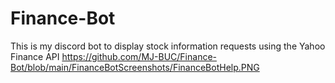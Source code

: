 # Finance-Bot
This is my discord bot to display stock 
information requests using the Yahoo Finance API
https://github.com/MJ-BUC/Finance-Bot/blob/main/FinanceBotScreenshots/FinanceBotHelp.PNG
